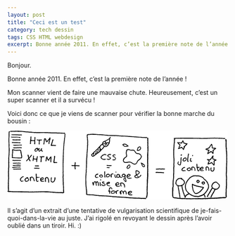 ```yaml
---
layout: post
title: "Ceci est un test"
category: tech dessin
tags: CSS HTML webdesign
excerpt: Bonne année 2011. En effet, c’est la première note de l’année !
---
```


Bonjour.

Bonne année 2011. En effet, c’est la première note de l’année !

Mon scanner vient de faire une mauvaise chute. Heureusement, c’est un super scanner et il a survécu !

Voici donc ce que je viens de scanner pour vérifier la bonne marche du bousin :

![HTML (contenu) + CSS (coloriage et mise en forme)  = joli contenu !](/img/2011/110118.png)

Il s’agit d’un extrait d’une tentative de vulgarisation scientifique de je-fais-quoi-dans-la-vie au juste. J’ai rigolé en revoyant le dessin après l’avoir oublié dans un tiroir. Hi. :)
